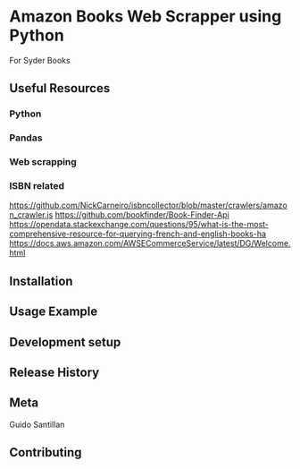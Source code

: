 # Amazon Books Web Scrapper using Python
For Syder Books

## Useful Resources
### Python

### Pandas


### Web scrapping


### ISBN related
https://github.com/NickCarneiro/isbncollector/blob/master/crawlers/amazon_crawler.js
https://github.com/bookfinder/Book-Finder-Api
https://opendata.stackexchange.com/questions/95/what-is-the-most-comprehensive-resource-for-querying-french-and-english-books-ha
https://docs.aws.amazon.com/AWSECommerceService/latest/DG/Welcome.html

## Installation

## Usage Example

## Development setup

## Release History

## Meta

Guido Santillan 

## Contributing
